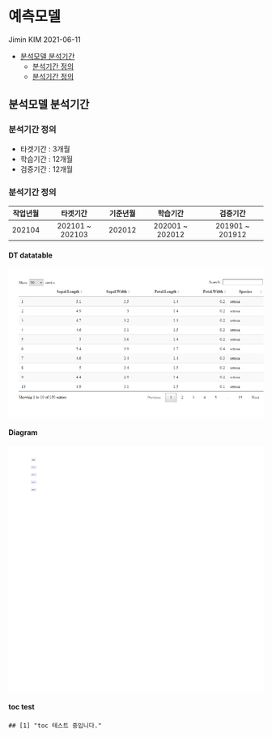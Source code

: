 예측모델
================
Jimin KIM
2021-06-11

-   [분석모델 분석기간](#분석모델-분석기간)
    -   [분석기간 정의](#분석기간-정의)
    -   [분석기간 정의](#분석기간-정의-1)

## 분석모델 분석기간

### 분석기간 정의

-   타겟기간 : 3개월
-   학습기간 : 12개월
-   검증기간 : 12개월

### 분석기간 정의

| 작업년월 |     타겟기간     | 기준년월 |     학습기간     |     검증기간     |
|:--------:|:----------------:|:--------:|:----------------:|:----------------:|
|  202104  | 202101 \~ 202103 |  202012  | 202001 \~ 202012 | 201901 \~ 201912 |

#### DT datatable

![](README_files/figure-gfm/unnamed-chunk-5-1.png)<!-- -->

#### Diagram

![](README_files/figure-gfm/unnamed-chunk-6-1.png)<!-- -->

#### toc test

    ## [1] "toc 테스트 중입니다."
